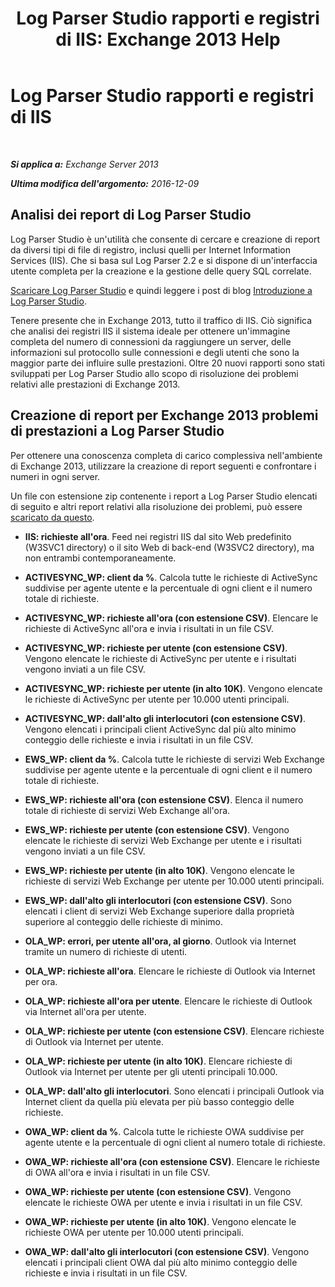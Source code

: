 ﻿---
title: 'Log Parser Studio rapporti e registri di IIS: Exchange 2013 Help'
TOCTitle: Log Parser Studio rapporti e registri di IIS
ms:assetid: 01fa67d4-dc02-4c5f-93af-6da7b97d282f
ms:mtpsurl: https://technet.microsoft.com/it-it/library/Dn904092(v=EXCHG.150)
ms:contentKeyID: 63907498
ms.date: 05/22/2018
mtps_version: v=EXCHG.150
ms.translationtype: MT
---

# Log Parser Studio rapporti e registri di IIS

 

_**Si applica a:** Exchange Server 2013_

_**Ultima modifica dell'argomento:** 2016-12-09_

## Analisi dei report di Log Parser Studio

Log Parser Studio è un'utilità che consente di cercare e creazione di report da diversi tipi di file di registro, inclusi quelli per Internet Information Services (IIS). Che si basa sul Log Parser 2.2 e si dispone di un'interfaccia utente completa per la creazione e la gestione delle query SQL correlate.

[Scaricare Log Parser Studio](https://go.microsoft.com/fwlink/p/?linkid=524244) e quindi leggere i post di blog [Introduzione a Log Parser Studio](https://go.microsoft.com/fwlink/p/?linkid=524243).

Tenere presente che in Exchange 2013, tutto il traffico di IIS. Ciò significa che analisi dei registri IIS il sistema ideale per ottenere un'immagine completa del numero di connessioni da raggiungere un server, delle informazioni sul protocollo sulle connessioni e degli utenti che sono la maggior parte dei influire sulle prestazioni. Oltre 20 nuovi rapporti sono stati sviluppati per Log Parser Studio allo scopo di risoluzione dei problemi relativi alle prestazioni di Exchange 2013.

## Creazione di report per Exchange 2013 problemi di prestazioni a Log Parser Studio

Per ottenere una conoscenza completa di carico complessiva nell'ambiente di Exchange 2013, utilizzare la creazione di report seguenti e confrontare i numeri in ogni server.

Un file con estensione zip contenente i report a Log Parser Studio elencati di seguito e altri report relativi alla risoluzione dei problemi, può essere [scaricato da questo](https://go.microsoft.com/fwlink/p/?linkid=524245).

  - **IIS: richieste all'ora**. Feed nei registri IIS dal sito Web predefinito (W3SVC1 directory) o il sito Web di back-end (W3SVC2 directory), ma non entrambi contemporaneamente.

  - **ACTIVESYNC\_WP: client da %**. Calcola tutte le richieste di ActiveSync suddivise per agente utente e la percentuale di ogni client e il numero totale di richieste.

  - **ACTIVESYNC\_WP: richieste all'ora (con estensione CSV)**. Elencare le richieste di ActiveSync all'ora e invia i risultati in un file CSV.

  - **ACTIVESYNC\_WP: richieste per utente (con estensione CSV)**. Vengono elencate le richieste di ActiveSync per utente e i risultati vengono inviati a un file CSV.

  - **ACTIVESYNC\_WP: richieste per utente (in alto 10K)**. Vengono elencate le richieste di ActiveSync per utente per 10.000 utenti principali.

  - **ACTIVESYNC\_WP: dall'alto gli interlocutori (con estensione CSV)**. Vengono elencati i principali client ActiveSync dal più alto minimo conteggio delle richieste e invia i risultati in un file CSV.

  - **EWS\_WP: client da %**. Calcola tutte le richieste di servizi Web Exchange suddivise per agente utente e la percentuale di ogni client e il numero totale di richieste.

  - **EWS\_WP: richieste all'ora (con estensione CSV)**. Elenca il numero totale di richieste di servizi Web Exchange all'ora.

  - **EWS\_WP: richieste per utente (con estensione CSV)**. Vengono elencate le richieste di servizi Web Exchange per utente e i risultati vengono inviati a un file CSV.

  - **EWS\_WP: richieste per utente (in alto 10K)**. Vengono elencate le richieste di servizi Web Exchange per utente per 10.000 utenti principali.

  - **EWS\_WP: dall'alto gli interlocutori (con estensione CSV)**. Sono elencati i client di servizi Web Exchange superiore dalla proprietà superiore al conteggio delle richieste di minimo.

  - **OLA\_WP: errori, per utente all'ora, al giorno**. Outlook via Internet tramite un numero di richieste di utenti.

  - **OLA\_WP: richieste all'ora**. Elencare le richieste di Outlook via Internet per ora.

  - **OLA\_WP: richieste all'ora per utente**. Elencare le richieste di Outlook via Internet all'ora per utente.

  - **OLA\_WP: richieste per utente (con estensione CSV)**. Elencare richieste di Outlook via Internet per utente.

  - **OLA\_WP: richieste per utente (in alto 10K)**. Elencare richieste di Outlook via Internet per utente per gli utenti principali 10.000.

  - **OLA\_WP: dall'alto gli interlocutori**. Sono elencati i principali Outlook via Internet client da quella più elevata per più basso conteggio delle richieste.

  - **OWA\_WP: client da %**. Calcola tutte le richieste OWA suddivise per agente utente e la percentuale di ogni client al numero totale di richieste.

  - **OWA\_WP: richieste all'ora (con estensione CSV)**. Elencare le richieste di OWA all'ora e invia i risultati in un file CSV.

  - **OWA\_WP: richieste per utente (con estensione CSV)**. Vengono elencate le richieste OWA per utente e invia i risultati in un file CSV.

  - **OWA\_WP: richieste per utente (in alto 10K)**. Vengono elencate le richieste OWA per utente per 10.000 utenti principali.

  - **OWA\_WP: dall'alto gli interlocutori (con estensione CSV)**. Vengono elencati i principali client OWA dal più alto minimo conteggio delle richieste e invia i risultati in un file CSV.

